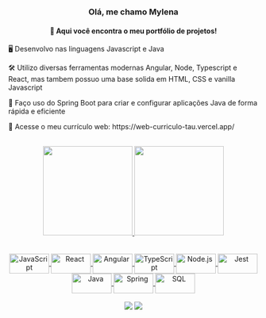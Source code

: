 <h3 align="center"> Olá, me chamo Mylena </h3>
<h4 align="center">👋 Aqui você encontra o meu portfólio de projetos!</h4>

<p>🖥️ Desenvolvo nas linguagens Javascript e Java </p>
<p>🛠️ Utilizo diversas ferramentas modernas Angular, Node, Typescript e React, mas tambem possuo uma base solida em HTML, CSS e vanilla Javascript</p>
<p>🎯 Faço uso do Spring Boot para criar e configurar aplicações Java de forma rápida e eficiente</p>
<p>📃 Acesse o meu currículo web: https://web-curriculo-tau.vercel.app/ </p> 

<br>

<div align="center">
  <a href="https://github.com/mylenaverspeelt">
  <img height="180em" src="https://github-readme-stats.vercel.app/api?username=mylenaverspeelt&theme=highcontrast&show_icons=true&hide_border=false&count_private=true"/>
  <img height="180em" src="https://github-readme-stats.vercel.app/api/top-langs/?username=mylenaverspeelt&theme=highcontrast&show_icons=true&hide_border=false&layout=compact"/>
</div>

<br>

<div align="center"><br>
  <img align="center" alt="JavaScript" height="40" width="80" src="https://cdn.jsdelivr.net/gh/devicons/devicon/icons/javascript/javascript-original.svg">
  <img align="center" alt="React" height="40" width="80" src="https://cdn.jsdelivr.net/gh/devicons/devicon/icons/react/react-original.svg">
  <img align="center" alt="Angular" height="40" width="80" src="https://cdn.jsdelivr.net/gh/devicons/devicon/icons/angularjs/angularjs-original.svg">
  <img align="center" alt="TypeScript" height="40" width="80" src="https://cdn.jsdelivr.net/gh/devicons/devicon/icons/typescript/typescript-original.svg">
  <img align="center" alt="Node.js" height="40" width="80" src="https://cdn.jsdelivr.net/gh/devicons/devicon/icons/nodejs/nodejs-original.svg">
  <img align="center" alt="Jest" height="40" width="80" src="https://cdn.jsdelivr.net/gh/devicons/devicon/icons/vitest/vitest-original.svg">
  <img align="center" alt="Java" height="40" width="80" src="https://cdn.jsdelivr.net/gh/devicons/devicon/icons/java/java-original.svg">
  <img align="center" alt="Spring" height="40" width="80" src="https://cdn.jsdelivr.net/gh/devicons/devicon/icons/spring/spring-original.svg">
  <img align="center" alt="SQL" height="40" width="80" src="https://cdn.jsdelivr.net/gh/devicons/devicon/icons/mysql/mysql-original.svg">
</div>

<br>

<div align="center"> 
  <a href="https://www.linkedin.com/in/mylenaverspeelt/" target="_blank"><img src="https://img.shields.io/badge/LinkedIn-0077B5?style=for-the-badge&logo=linkedin&logoColor=white" target="_blank"></a>  
      <a href="mailto:mylena49@hotmail.com" target="_blank"><img src="https://img.shields.io/badge/Microsoft_Outlook-0078D4?style=for-the-badge&logo=microsoft-outlook&logoColor=white" target="_blank"></a> 
</div>
 
